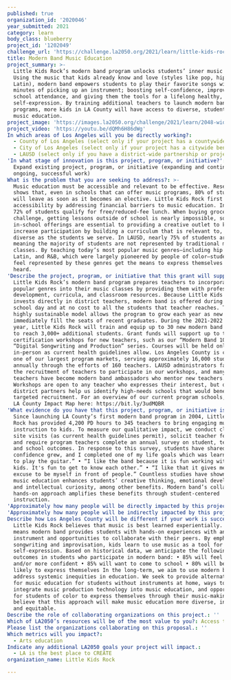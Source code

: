 ```yaml
---
published: true
organization_id: '2020046'
year_submitted: 2021
category: learn
body_class: blueberry
project_id: '1202049'
challenge_url: 'https://challenge.la2050.org/2021/learn/little-kids-rock/'
title: Modern Band Music Education
project_summary: >-
  Little Kids Rock’s modern band program unlocks students’ inner music makers!
  Using the music that kids already know and love (styles like pop, hip hop, and
  Latin), modern band empowers students to play their favorite songs within
  minutes of picking up an instrument; boosting self-confidence, improving
  school attendance, and giving them the tools for a lifelong healthy, creative
  self-expression. By training additional teachers to launch modern band
  programs, more kids in LA County will have access to diverse, student-centered
  music education.
project_image: 'https://images.la2050.org/challenge/2021/learn/2048-wide/little-kids-rock.jpg'
project_video: 'https://youtu.be/dQMh6H86dWg'
In which areas of Los Angeles will you be directly working?:
  - County of Los Angeles (select only if your project has a countywide benefit)
  - City of Los Angeles (select only if your project has a citywide benefit)
  - LAUSD (select only if you have a district-wide partnership or project)
'In what stage of innovation is this project, program, or initiative?': >-
  Expand existing project, program, or initiative (expanding and continuing
  ongoing, successful work)
What is the problem that you are seeking to address?: >-
  Music education must be accessible and relevant to be effective. Research
  shows that, even in schools that can offer music programs, 80% of students
  will leave as soon as it becomes an elective. Little Kids Rock first increases
  accessibility by addressing financial barriers to music education. In LAUSD,
  72% of students qualify for free/reduced-fee lunch. When buying groceries is a
  challenge, getting lessons outside of school is nearly impossible, so
  in-school offerings are essential to providing a creative outlet to kids. We
  increase participation by building a curriculum that is relevant to, and as
  diverse as the students we serve. In LAUSD, nearly 75% of students are Latinx,
  meaning the majority of students are not represented by traditional music
  classes. By teaching today’s most popular music genres—including hip hop,
  Latin, and R&B, which were largely pioneered by people of color—students who
  feel represented by these genres get the means to express themselves and be
  heard.
'Describe the project, program, or initiative that this grant will support to address the problem identified.': >-
  Little Kids Rock’s modern band program prepares teachers to incorporate
  popular genres into their music classes by providing them with professional
  development, curricula, and classroom resources. Because Little Kids Rock
  invests directly in district teachers, modern band is offered during the
  school day and at no cost to all the students that teacher reaches. This
  highly sustainable model allows the program to grow each year as new students
  immediately fill the seats of recent graduates. During the 2021-2022 school
  year, Little Kids Rock will train and equip up to 30 new modern band teachers,
  to reach 3,000+ additional students. Grant funds will support up to two
  certification workshops for new teachers, such as our “Modern Band 101” or
  “Digital Songwriting and Production” series. Courses will be held online or
  in-person as current health guidelines allow. Los Angeles County is currently
  one of our largest program markets, serving approximately 16,000 students
  annually through the efforts of 160 teachers. LAUSD administrators facilitate
  the recruitment of teachers to participate in our workshops, and many LAUSD
  teachers have become modern band ambassadors who mentor new teachers.
  Workshops are open to any teacher who expresses their interest, but our
  district partners help us identify high-needs schools that would benefit from
  targeted recruitment. For an overview of our current program schools, find a
  LA County Impact Map here: https://bit.ly/3udMQBR
'What evidence do you have that this project, program, or initiative is or will be successful, and how will you define and measure success?': >-
  Since launching LA County’s first modern band program in 2004, Little Kids
  Rock has provided 4,200 PD hours to 345 teachers to bring engaging music
  instruction to kids. To measure our qualitative impact, we conduct classroom
  site visits (as current health guidelines permit), solicit teacher feedback,
  and require program teachers complete an annual survey on student, teacher,
  and school outcomes. In response to this survey, students have shared: • “My
  confidence grew, and I completed one of my life goals which was learning how
  to play the guitar.” • “I like the band because it is fun working with other
  kids. It's fun to get to know each other.” • “I like that it gives me an
  excuse to be myself in front of people.” Countless studies have shown that
  music education enhances students’ creative thinking, emotional development,
  and intellectual curiosity, among other benefits. Modern band’s collaborative,
  hands-on approach amplifies these benefits through student-centered
  instruction.
'Approximately how many people will be directly impacted by this project, program, or initiative?': '190'
'Approximately how many people will be indirectly impacted by this project, program, or initiative?': '19000'
Describe how Los Angeles County will be different if your work is successful.: >-
  Little Kids Rock believes that music is best learned experientially. This
  means modern band provides students with hands-on experiences with an
  instrument and opportunities to collaborate with their peers. By emphasizing
  songwriting and improvisation, kids learn to use music as a tool for
  self-expression. Based on historical data, we anticipate the following
  outcomes in students who participate in modern band: • 85% will feel happier
  and/or more confident • 85% will want to come to school • 80% will be more
  likely to express themselves In the long-term, we aim to use modern band to
  address systemic inequities in education. We seek to provide alternate avenues
  for music education for students without instruments at home, ways to
  integrate music production technology into music education, and opportunities
  for students of color to express themselves through their music-making. We
  believe that this approach will make music education more diverse, inclusive,
  and equitable.
Describe the role of collaborating organizations on this project.: ''
Which of LA2050’s resources will be of the most value to you?: Access to the LA2050 community
Please list the organizations collaborating on this proposal.: ''
Which metrics will you impact?:
  - Arts education
Indicate any additional LA2050 goals your project will impact.:
  - LA is the best place to CREATE
organization_name: Little Kids Rock

---
```

